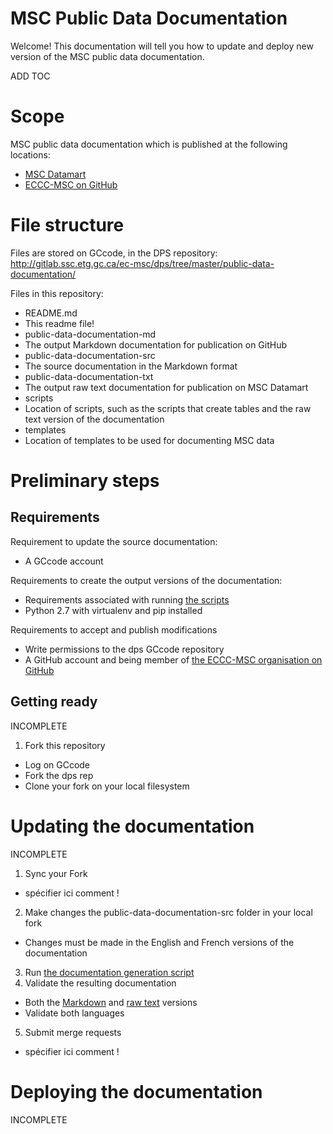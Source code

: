 # MSC Public Data Documentation

Welcome! This documentation will tell you how to update and deploy new version of the MSC public data documentation.

ADD TOC

# Scope

MSC public data documentation which is published at the following locations:
* [MSC Datamart](http://dd.weather.gc.ca/)
* [ECCC-MSC on GitHub](https://github.com/ECCC-MSC)

# File structure

Files are stored on GCcode, in the DPS repository: http://gitlab.ssc.etg.gc.ca/ec-msc/dps/tree/master/public-data-documentation/

Files in this repository:
* README.md
 * This readme file!
* public-data-documentation-md
 * The output Markdown documentation for publication on GitHub
* public-data-documentation-src
 * The source documentation in the Markdown format
* public-data-documentation-txt
 * The output raw text documentation for publication on MSC Datamart
* scripts
 * Location of scripts, such as the scripts that create tables and the raw text version of the documentation
* templates
 * Location of templates to be used for documenting MSC data

# Preliminary steps

## Requirements

Requirement to update the source documentation:
* A GCcode account

Requirements to create the output versions of the documentation:
* Requirements associated with running [the scripts](scripts/)
 * Python 2.7 with virtualenv and pip installed

Requirements to accept and publish modifications
* Write permissions to the dps GCcode repository
* A GitHub account and being member of [the ECCC-MSC organisation on GitHub](https://github.com/orgs/ECCC-MSC/people)

## Getting ready

INCOMPLETE

1. Fork this repository
 * Log on GCcode
 * Fork the dps rep
 * Clone your fork on your local filesystem

# Updating the documentation

INCOMPLETE

1. Sync your Fork
 * spécifier ici comment !
2. Make changes the public-data-documentation-src folder in your local fork
 * Changes must be made in the English and French versions of the documentation
3. Run [the documentation generation script](scripts/)
4. Validate the resulting documentation
 * Both the [Markdown](public-data-documentation-md) and [raw text](public-data-documentation-txt) versions
 * Validate both languages
5. Submit merge requests
 * spécifier ici comment !

# Deploying the documentation

INCOMPLETE
